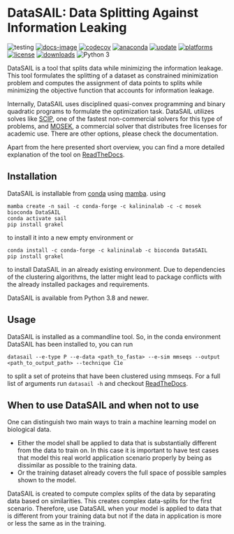 # DataSAIL: Data Splitting Against Information Leaking 

![testing](https://github.com/kalininalab/glyles/actions/workflows/test.yaml/badge.svg)
[![docs-image](https://readthedocs.org/projects/glyles/badge/?version=latest)](https://datasail.readthedocs.io/en/latest/index.html)
[![codecov](https://codecov.io/gh/kalininalab/DataSAIL/branch/main/graph/badge.svg)](https://codecov.io/gh/kalininalab/DataSAIL)
[![anaconda](https://anaconda.org/kalininalab/datasail/badges/version.svg)](https://anaconda.org/kalininalab/datasail)
[![update](https://anaconda.org/kalininalab/datasail/badges/latest_release_date.svg)](https://anaconda.org/kalininalab/datasail)
[![platforms](https://anaconda.org/kalininalab/datasail/badges/platforms.svg)](https://anaconda.org/kalininalab/datasail)
[![license](https://anaconda.org/kalininalab/datasail/badges/license.svg)](https://anaconda.org/kalininalab/datasail)
[![downloads](https://anaconda.org/kalininalab/datasail/badges/downloads.svg)](https://anaconda.org/kalininalab/datasail)
![Python 3](https://img.shields.io/badge/python-3-blue.svg)

DataSAIL is a tool that splits data while minimizing the information leakage. This tool formulates the splitting of a 
dataset as constrained minimization problem and computes the assignment of data points to splits while minimizing the 
objective function that accounts for information leakage.

Internally, DataSAIL uses disciplined quasi-convex programming and binary quadratic programs to formulate the 
optimization task. DataSAIL utilizes solves like [SCIP](https://scipopt.org/), one of the fastest non-commercial 
solvers for this type of problems, and [MOSEK](https://mosek.com), a commercial solver that distributes free licenses 
for academic use. There are other options, please check the documentation.

Apart from the here presented short overview, you can find a more detailed explanation of the tool on 
[ReadTheDocs](https://datasail.readthedocs.io/en/latest/index.html). 

## Installation

DataSAIL is installable from [conda](https://anaconda.org/kalininalab/datasail) using
[mamba](https://mamba.readthedocs.io/en/latest/installation.html#existing-conda-install>).
using

````shell
mamba create -n sail -c conda-forge -c kalininalab -c -c mosek bioconda DataSAIL
conda activate sail
pip install grakel
````

to install it into a new empty environment or

````shell
conda install -c conda-forge -c kalininalab -c bioconda DataSAIL
pip install grakel
````

to install DataSAIL in an already existing environment. Due to dependencies of the clustering algorithms, the latter 
might lead to package conflicts with the already installed packages and requirements.

DataSAIL is available from Python 3.8 and newer.

## Usage

DataSAIL is installed as a commandline tool. So, in the conda environment DataSAIL has been installed to, you can run 

````shell
datasail --e-type P --e-data <path_to_fasta> --e-sim mmseqs --output <path_to_output_path> --technique C1e
````

to split a set of proteins that have been clustered using mmseqs. For a full list of arguments run `datasail -h` and 
checkout [ReadTheDocs](https://datasail.readthedocs.io/en/latest/index.html).

## When to use DataSAIL and when not to use

One can distinguish two main ways to train a machine learning model on biological data. 
* Either the model shall be applied to data that is substantially different from the data to train on. In this case it 
  is important to have test cases that model this real world application scenario properly by being as dissimilar as 
  possible to the training data. 
* Or the training dataset already covers the full space of possible samples shown to the model.

DataSAIL is created to compute complex splits of the data by separating data based on similarities. This creates 
complex data-splits for the first scenario. Therefore, use DataSAIL when your model is applied to data that is 
different from your training data but not if the data in application is more or less the same as in the training.

